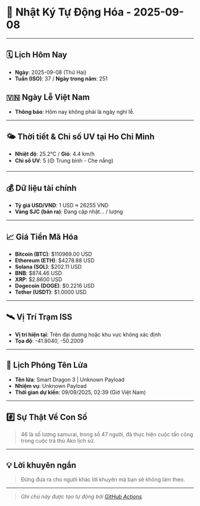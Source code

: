 # 🚀 Nhật Ký Tự Động Hóa - 2025-09-08

---
<!-- CALENDAR-MODULE -->
## 🗓️ Lịch Hôm Nay
- **Ngày**: 2025-09-08 (Thứ Hai)
- **Tuần (ISO)**: 37 / **Ngày trong năm**: 251

<!-- HOLIDAY-MODULE -->
## 🇻🇳 Ngày Lễ Việt Nam
- **Thông báo**: Hôm nay không phải là ngày nghỉ lễ.

---
<!-- WEATHER-UV-MODULE -->
## 🌤️ Thời tiết & Chỉ số UV tại Ho Chi Minh
- **Nhiệt độ**: 25.2°C / **Gió**: 4.4 km/h
- **Chỉ số UV**: 5 (🟡 Trung bình - Che nắng)

---
<!-- FINANCE-MODULE -->
## 💰 Dữ liệu tài chính
- **Tỷ giá USD/VND**: 1 USD ≈ 26255 VND
- **Vàng SJC (bán ra)**: Đang cập nhật... / lượng

---
<!-- CRYPTO-MODULE -->
## 📈 Giá Tiền Mã Hóa
- **Bitcoin (BTC)**: $110969.00 USD
- **Ethereum (ETH)**: $4278.88 USD
- **Solana (SOL)**: $202.11 USD
- **BNB**: $874.46 USD
- **XRP**: $2.8600 USD
- **Dogecoin (DOGE)**: $0.2216 USD
- **Tether (USDT)**: $1.0000 USD

---
<!-- ISS-MODULE -->
## 🛰️ Vị Trí Trạm ISS
- **Vị trí hiện tại**: Trên đại dương hoặc khu vực không xác định
- **Tọa độ**: -41.8040, -50.2009

---
<!-- LAUNCH-MODULE -->
## 🚀 Lịch Phóng Tên Lửa
- **Tên lửa**: Smart Dragon 3 | Unknown Payload
- **Nhiệm vụ**: Unknown Payload
- **Thời gian dự kiến**: 09/09/2025, 02:39 (Giờ Việt Nam)

---
<!-- NUMBERS-MODULE -->
## #️⃣ Sự Thật Về Con Số
> 46 là số lượng samurai, trong số 47 người, đã thực hiện cuộc tấn công trong cuộc trả thù Ako lịch sử.

---
<!-- ADVICE-MODULE -->
## 💡 Lời khuyên ngắn
> Đừng đưa ra cho người khác lời khuyên mà bạn sẽ không làm theo.

---
<!-- FOOTER-MODULE -->
> *Ghi chú này được tạo tự động bởi [GitHub Actions](https://github.com/features/actions).*
